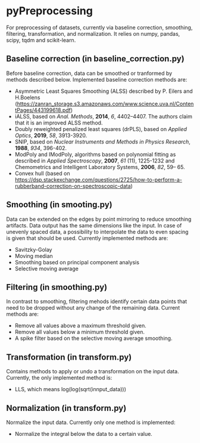 # pyPreprocessing
For preprocessing of datasets, currently via baseline correction, smoothing,
filtering, transformation, and normalization. It relies on numpy, pandas,
scipy, tqdm and scikit-learn.

## Baseline correction (in baseline_correction.py)
Before baseline correction, data can be smoothed or tranformed by methods
described below. Implemented baseline correction methods are:
* Asymmetric Least Squares Smoothing (ALSS) described by P. Eilers and H.Boelens
(https://zanran_storage.s3.amazonaws.com/www.science.uva.nl/ContentPages/443199618.pdf)
* iALSS, based on *Anal. Methods*, **2014**, *6*, 4402–4407. The authors claim
that it is an improved ALSS method.
* Doubly reweighted penalized least squares (drPLS), based on *Applied Optics*,
**2019**, *58*, 3913-3920.
* SNIP, based on *Nuclear Instruments and Methods in Physics Research*,
**1988**, *934*, 396-402.
* ModPoly and IModPoly, algorithms based on polynomial fitting as described in
*Applied Spectroscopy*, **2007**, *61* (11), 1225-1232 and
Chemometrics and Intelligent Laboratory Systems, **2006**, *82*, 59– 65.
* Convex hull (based on https://dsp.stackexchange.com/questions/2725/how-to-perform-a-rubberband-correction-on-spectroscopic-data)

## Smoothing (in smooting.py)
Data can be extended on the edges by point mirroring to reduce smoothing
artifacts. Data output has the same dimensions like the input. In case of
unevenly spaced data, a possibility to interpolate the data to even spacing
is given that should be used. Currently implemented methods are:
* Savitzky-Golay
* Moving median
* Smoothing based on principal component analysis
* Selective moving average

## Filtering (in smoothing.py)
In contrast to smoothing, filtering mehods identify certain data points that
need to be dropped without any change of the remaining data. Current methods
are:
* Remove all values above a maximum threshold given.
* Remove all values below a minimum threshold given.
* A spike filter based on the selective moving average smoothing.

## Transformation (in transform.py)
Contains methods to apply or undo a transformation on the input data. 
Currently, the only implemented method is:
* LLS, which means log(log(sqrt(innput_data)))

## Normalization (in transform.py)
Normalize the input data. Currently only one method is implemented:
* Normalize the integral below the data to a certain value.

